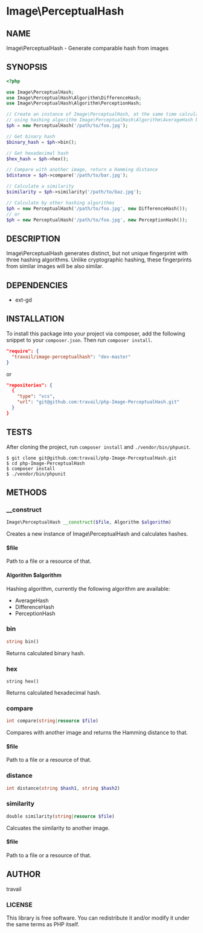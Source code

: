 Image\PerceptualHash
========

## NAME

Image\PerceptualHash - Generate comparable hash from images

## SYNOPSIS

```php
<?php

use Image\PerceptualHash;
use Image\PerceptualHash\Algorithm\DifferenceHash;
use Image\PerceptualHash\Algorithm\PerceptionHash;

// Create an instance of Image\PerceptualHash, at the same time calculate hashes
// using hashing algorithm Image\PerceptualHash\Algorithm\AverageHash by default
$ph = new PerceptualHash('/path/to/foo.jpg');

// Get binary hash
$binary_hash = $ph->bin();

// Get hexadecimal hash
$hex_hash = $ph->hex();

// Compare with another image, return a Hamming distance
$distance = $ph->compare('/path/to/bar.jpg');

// Calculate a similarity
$similarity = $ph->similarity('/path/to/baz.jpg');

// Calculate by other hashing algorithms
$ph = new PerceptualHash('/path/to/foo.jpg', new DifferenceHash());
// or
$ph = new PerceptualHash('/path/to/foo.jpg', new PerceptionHash());
```

## DESCRIPTION

Image\PerceptualHash generates distinct, but not unique fingerprint with three hashing algorithms. Unlike cryptographic hashing, these fingerprints from similar images will be also similar.

## DEPENDENCIES

* ext-gd

## INSTALLATION

To install this package into your project via composer, add the following snippet to your `composer.json`. Then run `composer install`.

```json
"require": {
  "travail/image-perceptualhash": "dev-master"
}
```

or

```json
"repositories": {
  {
    "type": "vcs",
    "url": "git@github.com:travail/php-Image-PerceptualHash.git"
  }
}
```

## TESTS

After cloning the project, run `composer install` and `./vendor/bin/phpunit`.

```
$ git clone git@github.com:travail/php-Image-PerceptualHash.git
$ cd php-Image-PerceptualHash
$ composer install
$ ./vendor/bin/phpunit
```

## METHODS

### __construct

```php
Image\PerceptualHash __construct($file, Algorithm $algorithm)
```

Creates a new instance of Image\PerceptualHash and calculates hashes.

#### $file

Path to a file or a resource of that.

#### Algorithm $algorithm

Hashing algorithm, currently the following algorithm are available:

* AverageHash
* DifferenceHash
* PerceptionHash

### bin

```php
string bin()
```

Returns calculated binary hash.

### hex

```
string hex()
```

Returns calculated hexadecimal hash.

### compare

```php
int compare(string|resource $file)
```

Compares with another image and returns the Hamming distance to that.

#### $file

Path to a file or a resource of that.

### distance

```php
int distance(string $hash1, string $hash2)
```

### similarity

```php
double similarity(string|resource $file)
```

Calcuates the similarity to another image.

#### $file

Path to a file or a resource of that.

## AUTHOR

travail

### LICENSE

This library is free software. You can redistribute it and/or modify it under the same terms as PHP itself.
